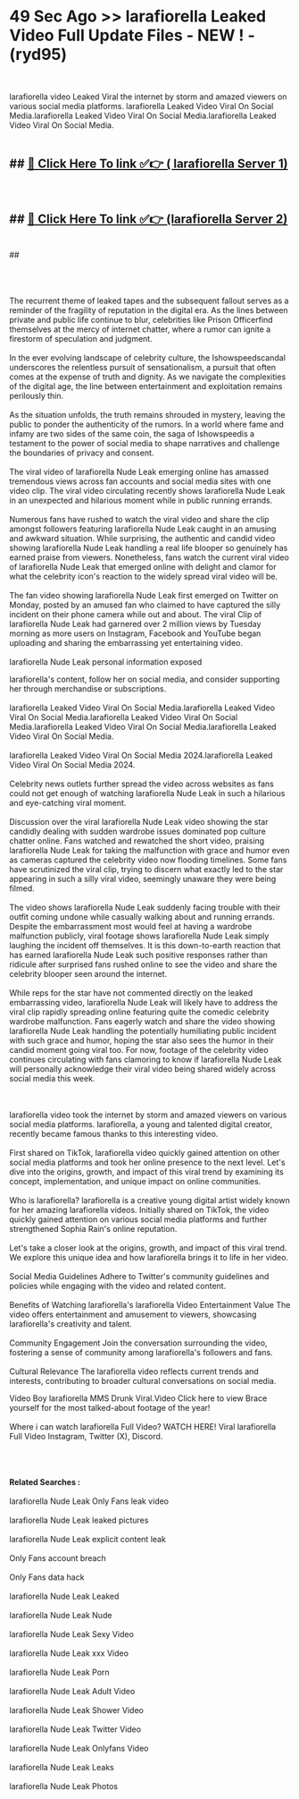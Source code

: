 # 49 Sec Ago >> larafiorella Leaked Video Full Update Files - NEW ! - (ryd95) <br>
<br>

larafiorella video Leaked Viral the internet by storm and amazed viewers on various social media platforms. larafiorella Leaked Video Viral On Social Media.larafiorella Leaked Video Viral On Social Media.larafiorella Leaked Video Viral On Social Media.<br>
 <br>

## ##  <a href="https://clipsfans.site?title=larafiorella&ref=gitt">🔴 Click Here To link ✅👉 ( larafiorella Server 1)</a><br>
  <br>

##  ##  <a href="https://clipsfans.site?title=larafiorella&ref=gitt">🔴 Click Here To link ✅👉 (larafiorella  Server 2)</a><br>
  <br>
  ##


  <br>

  <br>

<br><br>
The recurrent theme of leaked tapes and the subsequent fallout serves as a reminder of the fragility of reputation in the digital era. As the lines between private and public life continue to blur, celebrities like Prison Officerfind themselves at the mercy of internet chatter, where a rumor can ignite a firestorm of speculation and judgment.
<br><br>
In the ever evolving landscape of celebrity culture, the Ishowspeedscandal underscores the relentless pursuit of sensationalism, a pursuit that often comes at the expense of truth and dignity. As we navigate the complexities of the digital age, the line between entertainment and exploitation remains perilously thin.
<br><br>
As the situation unfolds, the truth remains shrouded in mystery, leaving the public to ponder the authenticity of the rumors. In a world where fame and infamy are two sides of the same coin, the saga of Ishowspeedis a testament to the power of social media to shape narratives and challenge the boundaries of privacy and consent.
<br><br>
The viral video of larafiorella Nude Leak emerging online has amassed tremendous views across fan accounts and social media sites with one video clip. The viral video circulating recently shows larafiorella Nude Leak in an unexpected and hilarious moment while in public running errands.
<br><br>
Numerous fans have rushed to watch the viral video and share the clip amongst followers featuring larafiorella Nude Leak caught in an amusing and awkward situation. While surprising, the authentic and candid video showing larafiorella Nude Leak handling a real life blooper so genuinely has earned praise from viewers. Nonetheless, fans watch the current viral video of larafiorella Nude Leak that emerged online with delight and clamor for what the celebrity icon's reaction to the widely spread viral video will be.
<br><br>
The fan video showing larafiorella Nude Leak first emerged on Twitter on Monday, posted by an amused fan who claimed to have captured the silly incident on their phone camera while out and about. The viral Clip of larafiorella Nude Leak had garnered over 2 million views by Tuesday morning as more users on Instagram, Facebook and YouTube began uploading and sharing the embarrassing yet entertaining video.
<br><br>
larafiorella Nude Leak personal information exposed


larafiorella's content, follow her on social media, and consider supporting her through merchandise or subscriptions.
<br><br>
larafiorella Leaked Video Viral On Social Media.larafiorella Leaked Video Viral On Social Media.larafiorella Leaked Video Viral On Social Media.larafiorella Leaked Video Viral On Social Media.larafiorella Leaked Video Viral On Social Media.
<br><br>
larafiorella Leaked Video Viral On Social Media 2024.larafiorella Leaked Video Viral On Social Media 2024.
<br><br>
Celebrity news outlets further spread the video across websites as fans could not get enough of watching larafiorella Nude Leak in such a hilarious and eye-catching viral moment.
<br><br>
Discussion over the viral larafiorella Nude Leak video showing the star candidly dealing with sudden wardrobe issues dominated pop culture chatter online. Fans watched and rewatched the short video, praising larafiorella Nude Leak for taking the malfunction with grace and humor even as cameras captured the celebrity video now flooding timelines. Some fans have scrutinized the viral clip, trying to discern what exactly led to the star appearing in such a silly viral video, seemingly unaware they were being filmed.
<br><br>
The video shows larafiorella Nude Leak suddenly facing trouble with their outfit coming undone while casually walking about and running errands. Despite the embarrassment most would feel at having a wardrobe malfunction publicly, viral footage shows larafiorella Nude Leak simply laughing the incident off themselves. It is this down-to-earth reaction that has earned larafiorella Nude Leak such positive responses rather than ridicule after surprised fans rushed online to see the video and share the celebrity blooper seen around the internet.
<br><br>
While reps for the star have not commented directly on the leaked embarrassing video, larafiorella Nude Leak will likely have to address the viral clip rapidly spreading online featuring quite the comedic celebrity wardrobe malfunction. Fans eagerly watch and share the video showing larafiorella Nude Leak handling the potentially humiliating public incident with such grace and humor, hoping the star also sees the humor in their candid moment going viral too. For now, footage of the celebrity video continues circulating with fans clamoring to know if larafiorella Nude Leak will personally acknowledge their viral video being shared widely across social media this week.


<br><br>
larafiorella video took the internet by storm and amazed viewers on various social media platforms. larafiorella, a young and talented digital creator, recently became famous thanks to this interesting video.
<br><br>
First shared on TikTok, larafiorella video quickly gained attention on other social media platforms and took her online presence to the next level. Let's dive into the origins, growth, and impact of this viral trend by examining its concept, implementation, and unique impact on online communities.
<br><br>
Who is larafiorella? larafiorella is a creative young digital artist widely known for her amazing larafiorella videos. Initially shared on TikTok, the video quickly gained attention on various social media platforms and further strengthened Sophia Rain's online reputation.
<br><br>
Let's take a closer look at the origins, growth, and impact of this viral trend. We explore this unique idea and how larafiorella brings it to life in her video.
<br><br>
Social Media Guidelines Adhere to Twitter's community guidelines and policies while engaging with the video and related content.
<br><br>
Benefits of Watching larafiorella's larafiorella Video Entertainment Value The video offers entertainment and amusement to viewers, showcasing larafiorella's creativity and talent.
<br><br>
Community Engagement Join the conversation surrounding the video, fostering a sense of community among larafiorella's followers and fans.
<br><br>
Cultural Relevance The larafiorella video reflects current trends and interests, contributing to broader cultural conversations on social media.

Video Boy larafiorella MMS Drunk Viral.Video Click here to view Brace yourself for the most talked-about footage of the year!
<br><br>
Where i can watch larafiorella Full Video? WATCH HERE! Viral larafiorella Full Video Instagram, Twitter (X), Discord.
<br><br>

<br><br>
<strong>Related Searches :</strong>
<br><br>
larafiorella Nude Leak Only Fans leak video
<br><br>
larafiorella Nude Leak leaked pictures
<br><br>
larafiorella Nude Leak explicit content leak
<br><br>
Only Fans account breach
<br><br>
Only Fans data hack
<br><br>
larafiorella Nude Leak Leaked
<br><br>
larafiorella Nude Leak Nude
<br><br>
larafiorella Nude Leak Sexy Video
<br><br>
larafiorella Nude Leak xxx Video
<br><br>
larafiorella Nude Leak Porn
<br><br>
larafiorella Nude Leak Adult Video
<br><br>
larafiorella Nude Leak Shower Video
<br><br>
larafiorella Nude Leak Twitter Video
<br><br>
larafiorella Nude Leak Onlyfans Video
<br><br>
larafiorella Nude Leak Leaks
<br><br>
larafiorella Nude Leak Photos